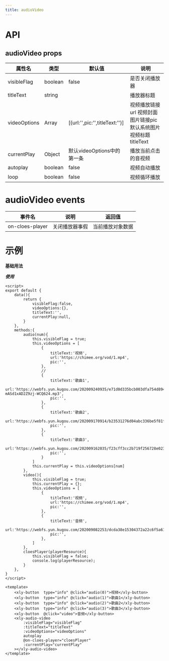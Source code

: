 ```yaml
---
title: audioVideo
---
```


# API

## audioVideo props

| 属性名      | 类型            | 默认值 | 说明                                                                         |
| ----------- | --------------- | ------ | ---------------------------------------------------------------------------- |
| visibleFlag | boolean         | false | 是否关闭播放器 |
| titleText   | string         |       | 播放器标题 |
| videoOptions | Array         | [{url:'',pic:'',titleText:''}] | 视频播放链接url 视频封面图片链接pic默认系统图片 视频标题titleText |
| currentPlay   | Object       | 默认videoOptions中的第一条 | 播放当前点击的音视频 |
| autoplay   | boolean         | false | 视频自动播放 |
| loop   | boolean            | false | 视频循环播放 |

# audioVideo events

| 事件名      | 说明                                           | 返回值 |
| ----------- | ---------------------------------------------- | ------ |
| on-cloes-player | 关闭播放器事假                             | 当前播放对象数据     |


# 示例

**基础用法**

<script>
export default {
    data(){
        return {
            visibleFlag:false,
            videoOptions:{},
            titleText:'',
            currentPlay:null,
        }
    },
    methods:{
        audio(num){
            this.visibleFlag = true;
            this.videoOptions = [
                {
                    titleText:'视频',
                    url:'https://chimee.org/vod/1.mp4',
                    pic:'',
                },
                // 
                {
                    titleText:'歌曲1',
                    url:'https://webfs.yun.kugou.com/202009240935/e71d0d335bcb003dfa754d894842a7e3/G175/M00/16/05/j5QEAF3wp-mASd1xAD2Z9zj-WCQ624.mp3',
                    pic:'',
                },
                {
                    titleText:'歌曲2',
                    url:'https://webfs.yun.kugou.com/202009170914/b23531276d04abc336be5f81fc27b4c2/G229/M09/13/0F/xZQEAF79mTeAKaQYAEhIqW4SCKE706.mp3',
                    pic:'',
                },
                {
                    titleText:'歌曲3',
                    url:'https://webfs.yun.kugou.com/202009162035/f23cff3cc2b719f256728e023141c7f7/G246/M09/05/17/Ng4DAF9fJpqACzd6AC4eXxfAqJM257.mp3',
                    pic:'',
                }
            ]
            this.currentPlay = this.videoOptions[num]
        },
        video(){
            this.visibleFlag = true;
            this.currentPlay = {};
            this.videoOptions = [
                {
                    titleText:'视频',
                    url:'https://chimee.org/vod/1.mp4',
                    pic:'',
                },
                {
                    titleText:'音频',
                    url:'https://webfs.yun.kugou.com/202009082253/dcda38e15304372a22c6f5a612d4e491/G223/M07/13/09/Hw4DAF9OILuAP2efAC18t4U8iXo561.mp3',
                    pic:'',
                },
            ]
        },
        cloesPlayer(playerResource){
            this.visibleFlag = false;
            console.log(playerResource);
        }
    },
}
</script>

<template>
    <xly-button  type="info" @click="audio(0)">视频</xly-button>
    <xly-button  type="info" @click="audio(1)">歌曲1</xly-button>
    <xly-button  type="info" @click="audio(2)">歌曲2</xly-button>
    <xly-button  type="info" @click="audio(3)">歌曲3</xly-button>
    <xly-button  @click="video">音频</xly-button>
    <xly-audio-video 
        :visibleFlag="visibleFlag" 
        :titleText="titleText"
        :videoOptions="videoOptions"
        autoplay
        @on-cloes-player="cloesPlayer"
        :currentPlay="currentPlay"
    ></xly-audio-video>
</template>


<style>
.input-demo {
    width: 100%;
}
.input-demo .title {
    margin-bottom: 15px;
}
.input-demo section {
    margin: 20px 0;
}
.input-demo section .xly-input-wrapper, .input-demo section .xly-textarea-wrapper {
    width: 20%;
    margin-right: 2%;
}
</style>

**_使用_**

```vue
<script>
export default {
    data(){
        return {
            visibleFlag:false,
            videoOptions:{},
            titleText:'',
            currentPlay:null,
        }
    },
    methods:{
        audio(num){
            this.visibleFlag = true;
            this.videoOptions = [
                {
                    titleText:'视频',
                    url:'https://chimee.org/vod/1.mp4',
                    pic:'',
                },
                // 
                {
                    titleText:'歌曲1',
                    url:'https://webfs.yun.kugou.com/202009240935/e71d0d335bcb003dfa754d894842a7e3/G175/M00/16/05/j5QEAF3wp-mASd1xAD2Z9zj-WCQ624.mp3',
                    pic:'',
                },
                {
                    titleText:'歌曲2',
                    url:'https://webfs.yun.kugou.com/202009170914/b23531276d04abc336be5f81fc27b4c2/G229/M09/13/0F/xZQEAF79mTeAKaQYAEhIqW4SCKE706.mp3',
                    pic:'',
                },
                {
                    titleText:'歌曲3',
                    url:'https://webfs.yun.kugou.com/202009162035/f23cff3cc2b719f256728e023141c7f7/G246/M09/05/17/Ng4DAF9fJpqACzd6AC4eXxfAqJM257.mp3',
                    pic:'',
                }
            ]
            this.currentPlay = this.videoOptions[num]
        },
        video(){
            this.visibleFlag = true;
            this.currentPlay = {};
            this.videoOptions = [
                {
                    titleText:'视频',
                    url:'https://chimee.org/vod/1.mp4',
                    pic:'',
                },
                {
                    titleText:'音频',
                    url:'https://webfs.yun.kugou.com/202009082253/dcda38e15304372a22c6f5a612d4e491/G223/M07/13/09/Hw4DAF9OILuAP2efAC18t4U8iXo561.mp3',
                    pic:'',
                },
            ]
        },
        cloesPlayer(playerResource){
            this.visibleFlag = false;
            console.log(playerResource);
        }
    },
}
</script>

<template>
    <xly-button  type="info" @click="audio(0)">视频</xly-button>
    <xly-button  type="info" @click="audio(1)">歌曲1</xly-button>
    <xly-button  type="info" @click="audio(2)">歌曲2</xly-button>
    <xly-button  type="info" @click="audio(3)">歌曲3</xly-button>
    <xly-button  @click="video">音频</xly-button>
    <xly-audio-video 
        :visibleFlag="visibleFlag" 
        :titleText="titleText"
        :videoOptions="videoOptions"
        autoplay
        @on-cloes-player="cloesPlayer"
        :currentPlay="currentPlay"
    ></xly-audio-video>
</template>

```
